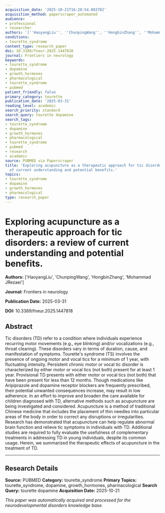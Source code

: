 ```yaml
---
acquisition_date: '2025-10-21T16:20:54.083702'
acquisition_method: paperscraper_automated
audience:
- professional
- researcher
authors: '[''HaoyangLiu'', ''ChunpingWang'', ''HongbinZhang'', ''Mohammad JRezaei'']'
conditions:
- tourette_syndrome
content_type: research_paper
doi: 10.3389/fneur.2025.1447818
journal: Frontiers in neurology
keywords:
- tourette_syndrome
- dopamine
- growth_hormones
- pharmacological
- tourette_syndrome
- pubmed
patient_friendly: false
primary_category: tourette
publication_date: '2025-03-31'
reading_level: academic
search_priority: standard
search_query: tourette dopamine
search_tags:
- tourette_syndrome
- dopamine
- growth_hormones
- pharmacological
- tourette_syndrome
- pubmed
- research
- academic
source: PUBMED via Paperscraper
title: 'Exploring acupuncture as a therapeutic approach for tic disorders: a review
  of current understanding and potential benefits.'
topics:
- tourette_syndrome
- dopamine
- growth_hormones
- pharmacological
type: research_paper
---
```


# Exploring acupuncture as a therapeutic approach for tic disorders: a review of current understanding and potential benefits.

**Authors:** ['HaoyangLiu', 'ChunpingWang', 'HongbinZhang', 'Mohammad JRezaei']

**Journal:** Frontiers in neurology

**Publication Date:** 2025-03-31

**DOI:** 10.3389/fneur.2025.1447818

## Abstract

Tic disorders (TD) refer to a condition where individuals experience recurring motor movements (e.g., eye blinking) and/or vocalizations (e.g., throat clearing). These disorders vary in terms of duration, cause, and manifestation of symptoms. Tourette's syndrome (TS) involves the presence of ongoing motor and vocal tics for a minimum of 1 year, with fluctuating intensity. Persistent chronic motor or vocal tic disorder is characterized by either motor or vocal tics (not both) present for at least 1 year. Provisional TD presents with either motor or vocal tics (not both) that have been present for less than 12 months. Though medications like Aripiprazole and dopamine receptor blockers are frequently prescribed, their potential unwanted consequences increase, may result in low adherence. In an effort to improve and broaden the care available for children diagnosed with TD, alternative methods such as acupuncture are being investigated and considered. Acupuncture is a method of traditional Chinese medicine that includes the placement of thin needles into particular areas of the body in order to correct any disruptions or irregularities. Research has demonstrated that acupuncture can help regulate abnormal brain function and relieve tic symptoms in individuals with TD. Additional studies are required to fully evaluate the usefulness of complementary treatments in addressing TD in young individuals, despite its common usage. Herein, we summarized the therapeutic effects of acupuncture in the treatment of TD.

---

## Research Details

**Source:** PUBMED
**Category:** tourette_syndrome
**Primary Topics:** tourette_syndrome, dopamine, growth_hormones, pharmacological
**Search Query:** tourette dopamine
**Acquisition Date:** 2025-10-21

*This paper was automatically acquired and processed for the neurodevelopmental disorders knowledge base.*
